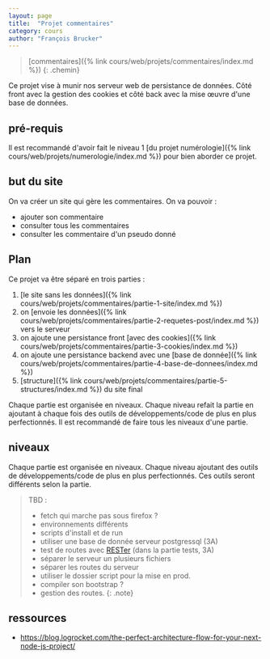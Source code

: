 ```yaml
---
layout: page
title:  "Projet commentaires"
category: cours
author: "François Brucker"
---
```


> [commentaires]({% link cours/web/projets/commentaires/index.md %})
{: .chemin}

Ce projet vise à munir nos serveur web de persistance de données. Côté front avec la gestion des cookies et côté back avec la mise œuvre d'une base de données.

## pré-requis

Il est recommandé d'avoir fait le niveau 1 [du projet numérologie]({% link cours/web/projets/numerologie/index.md %}) pour bien aborder ce projet.

## but du site

On va créer un site qui gère les commentaires. On va pouvoir :

* ajouter son commentaire
* consulter tous les commentaires
* consulter les commentaire d'un pseudo donné

## Plan

Ce projet va être séparé en trois parties :

1. [le site sans les données]({% link cours/web/projets/commentaires/partie-1-site/index.md %})
2. on [envoie les données]({% link cours/web/projets/commentaires/partie-2-requetes-post/index.md %}) vers le serveur
3. on ajoute une persistance front [avec des cookies]({% link cours/web/projets/commentaires/partie-3-cookies/index.md %})
4. on ajoute une persistance backend avec une [base de donnée]({% link cours/web/projets/commentaires/partie-4-base-de-donnees/index.md %})
5. [structure]({% link cours/web/projets/commentaires/partie-5-structures/index.md %}) du site final

Chaque partie est organisée en niveaux. Chaque niveau refait la partie en ajoutant à chaque fois des outils de développements/code de plus en plus perfectionnés. Il est recommandé de faire tous les niveaux d'une partie.

## niveaux

Chaque partie est organisée en niveaux. Chaque niveau ajoutant des outils de développements/code de plus en plus perfectionnés. Ces outils seront différents selon la partie.

> TBD :
>
> * fetch qui marche pas sous firefox ?
> * environnements différents
> * scripts d'install et de run
> * utiliser une base de donnée serveur postgressql (3A)
> * test de routes avec [RESTer](https://github.com/frigus02/RESTer) (dans la partie tests, 3A)
> * séparer le serveur un plusieurs fichiers
> * séparer les routes du serveur
> * utiliser le dossier script pour la mise en prod.
> * compiler son bootstrap ?
> * gestion des routes.
{: .note}

## ressources

* <https://blog.logrocket.com/the-perfect-architecture-flow-for-your-next-node-js-project/>
